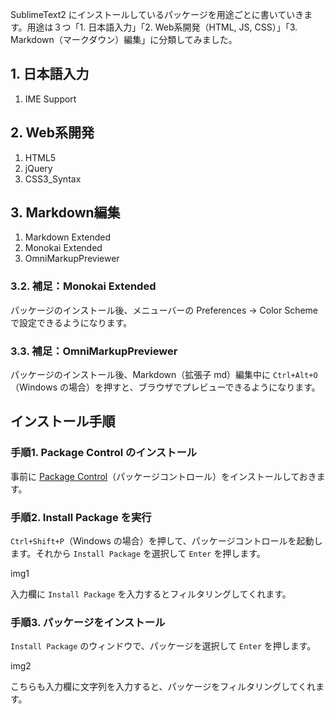 SublimeText2 にインストールしているパッケージを用途ごとに書いていきます。用途は３つ「1. 日本語入力」「2. Web系開発（HTML, JS, CSS）」「3. Markdown（マークダウン）編集」に分類してみました。

## 1. 日本語入力
1. IME Support

## 2. Web系開発
1. HTML5
2. jQuery
3. CSS3_Syntax

## 3. Markdown編集
1. Markdown Extended
2. Monokai Extended
3. OmniMarkupPreviewer

### 3.2. 補足：Monokai Extended
パッケージのインストール後、メニューバーの Preferences → Color Scheme で設定できるようになります。

### 3.3. 補足：OmniMarkupPreviewer
パッケージのインストール後、Markdown（拡張子 md）編集中に `Ctrl+Alt+O`（Windows の場合）を押すと、ブラウザでプレビューできるようになります。


## インストール手順
### 手順1. Package Control のインストール
事前に [Package Control](https://packagecontrol.io/installation)（パッケージコントロール）をインストールしておきます。

### 手順2. Install Package を実行
`Ctrl+Shift+P`（Windows の場合）を押して、パッケージコントロールを起動します。それから `Install Package` を選択して `Enter` を押します。

img1

入力欄に `Install Package` を入力するとフィルタリングしてくれます。

### 手順3. パッケージをインストール
`Install Package` のウィンドウで、パッケージを選択して `Enter` を押します。

img2

こちらも入力欄に文字列を入力すると、パッケージをフィルタリングしてくれます。
